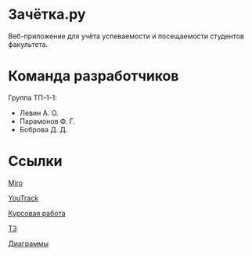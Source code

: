 # Зачётка.ру

Веб-приложение для учёта успеваемости и посещаемости студентов факультета.

# Команда разработчиков

Группа ТП-1-1: 

* Левин А. О.
* Парамонов Ф. Г.
* Боброва Д. Д.

# Ссылки

[Miro](https://miro.com/app/board/uXjVPh3DeG0=/)

[YouTrack](https://vsu-prog-tech.youtrack.cloud/agiles/141-3/current)

[Курсовая работа](documentation/%D0%BA%D1%83%D1%80%D1%81%D0%BE%D0%B2%D0%B0%D1%8F%20%D1%80%D0%B0%D0%B1%D0%BE%D1%82%D0%B0/)

[ТЗ](documentation/%D0%A2%D0%97/)

[Диаграммы](documentation/diagrams/)
